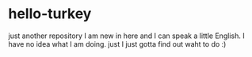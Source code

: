 # hello-turkey
just another repository
I am new in here and I can speak a little English. I have no idea what I am doing. just I just gotta find out waht to do :)
